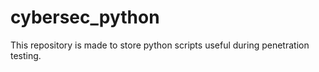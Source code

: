 # cybersec_python
This repository is made to store python scripts useful during penetration testing. 
